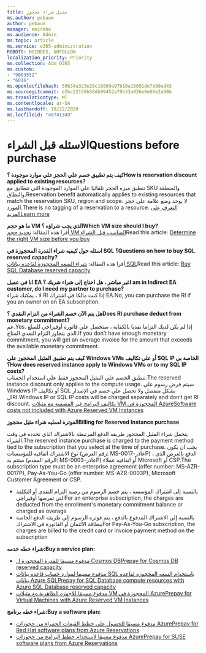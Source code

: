 ```yaml
---
title: مثيل شراء محجوز
ms.author: pebaum
author: pebaum
manager: mnirkhe
ms.audience: Admin
ms.topic: article
ms.service: o365-administration
ROBOTS: NOINDEX, NOFOLLOW
localization_priority: Priority
ms.collection: Adm_O365
ms.custom:
- "9003552"
- "6816"
ms.openlocfilehash: 59b34a323e28c16869a97b10a16091de7b80ad43
ms.sourcegitcommit: e2bc22150b58db99452a79b33a926e0e66e2a98b
ms.translationtype: MT
ms.contentlocale: ar-SA
ms.lasthandoff: 10/22/2020
ms.locfileid: "48741349"
---
```

# <a name="questions-before-purchase"></a><span data-ttu-id="5ed16-102">الاسئله قبل الشراء</span><span class="sxs-lookup"><span data-stu-id="5ed16-102">Questions before purchase</span></span>

<span data-ttu-id="5ed16-103">**كيف يتم تطبيق خصم علي الحجز علي موارد موجودة ؟**</span><span class="sxs-lookup"><span data-stu-id="5ed16-103">**How is reservation discount applied to existing resources?**</span></span>  
<span data-ttu-id="5ed16-104">تنطبق ميزه الحجز تلقائيا علي الموارد الموجودة التي تتطابق مع SKU والمنطقة والنطاق.</span><span class="sxs-lookup"><span data-stu-id="5ed16-104">Reservation benefit automatically applies to existing resources that match the reservation SKU, region and scope.</span></span> <span data-ttu-id="5ed16-105">لا يوجد وضع علامة علي حجز المورد.</span><span class="sxs-lookup"><span data-stu-id="5ed16-105">There is no tagging of a reservation to a resource.</span></span> [<span data-ttu-id="5ed16-106">التعرف على المزيد</span><span class="sxs-lookup"><span data-stu-id="5ed16-106">Learn more</span></span>](https://docs.microsoft.com/azure/cost-management-billing/reservations/save-compute-costs-reservations?WT.mc_id=Portal-Microsoft_Azure_Support#how-reservation-discount-is-applied) 

<span data-ttu-id="5ed16-107">**ما هو حجم VM الذي يجب شراؤه ؟**</span><span class="sxs-lookup"><span data-stu-id="5ed16-107">**Which VM size should I buy?**</span></span>  
<span data-ttu-id="5ed16-108">أقرا هذه المقالة: [تحديد حجم VM المناسب قبل الشراء](https://docs.microsoft.com/azure/virtual-machines/windows/prepay-reserved-vm-instances?toc=/azure/billing/TOC.json&WT.mc_id=Portal-Microsoft_Azure_Support#determine-the-right-vm-size-before-you-buy)</span><span class="sxs-lookup"><span data-stu-id="5ed16-108">Read this article: [Determine the right VM size before you buy](https://docs.microsoft.com/azure/virtual-machines/windows/prepay-reserved-vm-instances?toc=/azure/billing/TOC.json&WT.mc_id=Portal-Microsoft_Azure_Support#determine-the-right-vm-size-before-you-buy)</span></span>

<span data-ttu-id="5ed16-109">**اسئله حول كيفيه شراء القدرة المحجوزة في SQL ؟**</span><span class="sxs-lookup"><span data-stu-id="5ed16-109">**Questions on how to buy SQL reserved capacity?**</span></span>  
<span data-ttu-id="5ed16-110">أقرا هذه المقالة: [شراء السعه المحجوزة لقاعده بيانات SQL](https://docs.microsoft.com/azure/sql-database/sql-database-reserved-capacity?toc=/azure/billing/TOC.json&WT.mc_id=Portal-Microsoft_Azure_Support#buy-sql-database-reserved-capacity)</span><span class="sxs-lookup"><span data-stu-id="5ed16-110">Read this article: [Buy SQL Database reserved capacity](https://docs.microsoft.com/azure/sql-database/sql-database-reserved-capacity?toc=/azure/billing/TOC.json&WT.mc_id=Portal-Microsoft_Azure_Support#buy-sql-database-reserved-capacity)</span></span>

<span data-ttu-id="5ed16-111">**انا في عميل EA غير مباشر ، هل احتاج إلى شراء شريك ؟**</span><span class="sxs-lookup"><span data-stu-id="5ed16-111">**I am in Indirect EA customer, do I need my partner to purchase?**</span></span>  
<span data-ttu-id="5ed16-112">لا ، يمكنك شراء RI إذا كنت مالكا في اشتراك EA.</span><span class="sxs-lookup"><span data-stu-id="5ed16-112">No, you can purchase the RI if you an owner on an EA subscription.</span></span>

<span data-ttu-id="5ed16-113">**هل يتم الآن خصم الشراء من التزام النقدي ؟**</span><span class="sxs-lookup"><span data-stu-id="5ed16-113">**Does RI purchase deduct from monetary commitment?**</span></span>  
<span data-ttu-id="5ed16-114">عم.</span><span class="sxs-lookup"><span data-stu-id="5ed16-114">Yes.</span></span> <span data-ttu-id="5ed16-115">إذا لم يكن لديك التزاما نقديا بالكفاية ، ستحصل علي فاتورة أوفيراجي للمبلغ الذي يتجاوز التزام النقدي المتاح.</span><span class="sxs-lookup"><span data-stu-id="5ed16-115">If you don’t have enough monetary commitment, you will get an overage invoice for the amount that exceeds the available monetary commitment.</span></span>

<span data-ttu-id="5ed16-116">**كيف يتم تطبيق المثيل المحجوز علي Windows VMs أو علي تكاليف SQL IP الخاصة بي ؟**</span><span class="sxs-lookup"><span data-stu-id="5ed16-116">**How does reserved instance apply to Windows VMs or to my SQL IP costs?**</span></span>  
<span data-ttu-id="5ed16-117">تنطبق الخصم علي المثيل المحجوز فقط علي استخدام الحساب.</span><span class="sxs-lookup"><span data-stu-id="5ed16-117">The reserved instance discount only applies to the compute usage.</span></span> <span data-ttu-id="5ed16-118">سيتم فرض رسوم علي Windows IP أو تكاليف SQL بشكل منفصل ولا تحصل علي خصم في الإصدار الRI.</span><span class="sxs-lookup"><span data-stu-id="5ed16-118">Windows IP or SQL IP costs will be charged separately and don’t get RI discount.</span></span> [<span data-ttu-id="5ed16-119">تكاليف البرامج غير المضمنة مع مثيلات VM المحجوزة في Azure</span><span class="sxs-lookup"><span data-stu-id="5ed16-119">Software costs not included with Azure Reserved VM Instances</span></span>](https://docs.microsoft.com/azure/billing/billing-reserved-instance-windows-software-costs?WT.mc_id=Portal-Microsoft_Azure_Support)  
      
<span data-ttu-id="5ed16-120">**الفوترة لعمليه شراء مثيل محجوز**</span><span class="sxs-lookup"><span data-stu-id="5ed16-120">**Billing for Reserved Instance purchase**</span></span>  
      
<span data-ttu-id="5ed16-121">يتحمل شراء المثيل المحجوز طريقه الدفع المرتبطة بالاشتراك الذي تحدده في وقت الشراء.</span><span class="sxs-lookup"><span data-stu-id="5ed16-121">The reserved instance purchase is charged to the payment method tied to the subscription that you select at the time of purchase.</span></span> <span data-ttu-id="5ed16-122">يجب ان يكون نوع الاشتراك اتفاقيه للمؤسسات (رقم العرض: MS-عاذر-0017P) ، الدفع بالعرض الذي ستتم به (الرقم المقدم: MS-عاذر-0003P) أو اتفاقيه عملاء Microsoft أو CSP.</span><span class="sxs-lookup"><span data-stu-id="5ed16-122">The subscription type must be an enterprise agreement (offer number: MS-AZR-0017P), Pay-As-You-Go (offer number: MS-AZR-0003P), Microsoft Customer Agreement or CSP.</span></span>

-   <span data-ttu-id="5ed16-123">بالنسبة إلى اشتراك المؤسسة ، يتم خصم الرسوم من رصيد التزام النقدي أو التكلفة التي تفرضها أوفيراجي</span><span class="sxs-lookup"><span data-stu-id="5ed16-123">For an enterprise subscription, the charges are deducted from the enrollment's monetary commitment balance or charged as overage</span></span>
-   <span data-ttu-id="5ed16-124">بالنسبة إلى الاشتراك المدفوع بالدفع ، يتم فوتره الرسوم إلى طريقه الدفع الخاصة ببطاقة الائتمان أو الفاتورة في الاشتراك</span><span class="sxs-lookup"><span data-stu-id="5ed16-124">For Pay-As-You-Go subscription, the charges are billed to the credit card or invoice payment method on the subscription</span></span>

<span data-ttu-id="5ed16-125">**شراء خطه خدمه:**</span><span class="sxs-lookup"><span data-stu-id="5ed16-125">**Buy a service plan:**</span></span>

-   [<span data-ttu-id="5ed16-126">مدفوع مسبقا للقدرة المحجوزة ل Cosmos DB</span><span class="sxs-lookup"><span data-stu-id="5ed16-126">Prepay for Cosmos DB reserved capacity</span></span>](https://docs.microsoft.com/azure/cosmos-db/cosmos-db-reserved-capacity?WT.mc_id=Portal-Microsoft_Azure_Support)
-   [<span data-ttu-id="5ed16-127">مدفوع مسبقا لموارد حساب قاعده بيانات SQL باستخدام السعه المحجوزة لقاعده بيانات Azure SQL</span><span class="sxs-lookup"><span data-stu-id="5ed16-127">Prepay for SQL Database compute resources with Azure SQL Database reserved capacity</span></span>](https://docs.microsoft.com/azure/sql-database/sql-database-reserved-capacity?WT.mc_id=Portal-Microsoft_Azure_Support)
-   [<span data-ttu-id="5ed16-128">مدفوع مسبقا للاجهزه الظاهرية مع مثيلات VM المحجوزة في Azure</span><span class="sxs-lookup"><span data-stu-id="5ed16-128">Prepay for Virtual Machines with Azure Reserved VM Instances</span></span>](https://docs.microsoft.com/azure/virtual-machines/windows/prepay-reserved-vm-instances?WT.mc_id=Portal-Microsoft_Azure_Support)

<span data-ttu-id="5ed16-129">**شراء خطه برنامج:**</span><span class="sxs-lookup"><span data-stu-id="5ed16-129">**Buy a software plan:**</span></span>

-   [<span data-ttu-id="5ed16-130">مدفوع مسبقا للحصول علي خطط القبعات الحمراء من حجوزات Azure</span><span class="sxs-lookup"><span data-stu-id="5ed16-130">Prepay for Red Hat software plans from Azure Reservations</span></span>](https://docs.microsoft.com/azure/virtual-machines/linux/prepay-rhel-software-charges?WT.mc_id=Portal-Microsoft_Azure_Support)
-   [<span data-ttu-id="5ed16-131">مدفوع مسبقا لاستخدام خطط البرامج من حجوزات Azure</span><span class="sxs-lookup"><span data-stu-id="5ed16-131">Prepay for SUSE software plans from Azure Reservations</span></span>](https://docs.microsoft.com/azure/virtual-machines/linux/prepay-suse-software-charges?WT.mc_id=Portal-Microsoft_Azure_Support)